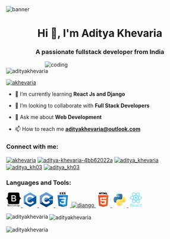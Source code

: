 <img  alt="banner" src="https://leeds.tech/wp-content/uploads/2019/10/blinky-cat-bird-green.gif">
<h1 align="center">Hi 👋, I'm Aditya Khevaria</h1>
<h3 align="center">A passionate fullstack developer from India</h3>
<img align="right" alt="coding" width="400" src="https://blog.simitclub.com/images/programming.gif">
<p align="left"> <img src="https://komarev.com/ghpvc/?username=adityakhevaria&label=Profile%20views&color=0e75b6&style=flat" alt="adityakhevaria" /> </p>

<p align="left"> <a href="https://twitter.com/akhevaria" target="blank"><img src="https://img.shields.io/twitter/follow/akhevaria?logo=twitter&style=for-the-badge" alt="akhevaria" /></a> </p>

- 🌱 I’m currently learning **React Js and Django**

- 👯 I’m looking to collaborate with **Full Stack Developers**

- 💬 Ask me about **Web Development**

- 📫 How to reach me **adityakhevaria@outlook.com**

<h3 align="left">Connect with me:</h3>
<p align="left">
<a href="https://twitter.com/akhevaria" target="blank"><img align="center" src="https://raw.githubusercontent.com/rahuldkjain/github-profile-readme-generator/master/src/images/icons/Social/twitter.svg" alt="akhevaria" height="30" width="40" /></a>
<a href="https://linkedin.com/in/aditya-khevaria-4bb62022a" target="blank"><img align="center" src="https://raw.githubusercontent.com/rahuldkjain/github-profile-readme-generator/master/src/images/icons/Social/linked-in-alt.svg" alt="aditya-khevaria-4bb62022a" height="30" width="40" /></a>
<a href="https://instagram.com/aditya_khevaria" target="blank"><img align="center" src="https://raw.githubusercontent.com/rahuldkjain/github-profile-readme-generator/master/src/images/icons/Social/instagram.svg" alt="aditya_khevaria" height="30" width="40" /></a>
<a href="https://www.codechef.com/users/aditya_kh03" target="blank"><img align="center" src="https://cdn.jsdelivr.net/npm/simple-icons@3.1.0/icons/codechef.svg" alt="aditya_kh03" height="30" width="40" /></a>
<a href="https://codeforces.com/profile/aditya_kh03" target="blank"><img align="center" src="https://raw.githubusercontent.com/rahuldkjain/github-profile-readme-generator/master/src/images/icons/Social/codeforces.svg" alt="aditya_kh03" height="30" width="40" /></a>
</p>

<h3 align="left">Languages and Tools:</h3>
<p align="left"> <a href="https://getbootstrap.com" target="_blank" rel="noreferrer"> <img src="https://raw.githubusercontent.com/devicons/devicon/master/icons/bootstrap/bootstrap-plain-wordmark.svg" alt="bootstrap" width="40" height="40"/> </a> <a href="https://www.cprogramming.com/" target="_blank" rel="noreferrer"> <img src="https://raw.githubusercontent.com/devicons/devicon/master/icons/c/c-original.svg" alt="c" width="40" height="40"/> </a> <a href="https://www.w3schools.com/cpp/" target="_blank" rel="noreferrer"> <img src="https://raw.githubusercontent.com/devicons/devicon/master/icons/cplusplus/cplusplus-original.svg" alt="cplusplus" width="40" height="40"/> </a> <a href="https://www.w3schools.com/css/" target="_blank" rel="noreferrer"> <img src="https://raw.githubusercontent.com/devicons/devicon/master/icons/css3/css3-original-wordmark.svg" alt="css3" width="40" height="40"/> </a> <a href="https://www.djangoproject.com/" target="_blank" rel="noreferrer"> <img src="https://cdn.worldvectorlogo.com/logos/django.svg" alt="django" width="40" height="40"/> </a> <a href="https://www.w3.org/html/" target="_blank" rel="noreferrer"> <img src="https://raw.githubusercontent.com/devicons/devicon/master/icons/html5/html5-original-wordmark.svg" alt="html5" width="40" height="40"/> </a> <a href="https://www.python.org" target="_blank" rel="noreferrer"> <img src="https://raw.githubusercontent.com/devicons/devicon/master/icons/python/python-original.svg" alt="python" width="40" height="40"/> </a> <a href="https://reactjs.org/" target="_blank" rel="noreferrer"> <img src="https://raw.githubusercontent.com/devicons/devicon/master/icons/react/react-original-wordmark.svg" alt="react" width="40" height="40"/> </a> </p>

<p><img align="left" src="https://github-readme-stats.vercel.app/api/top-langs?username=adityakhevaria&show_icons=true&locale=en&layout=compact" alt="adityakhevaria" /></p>

<p>&nbsp;<img align="center" src="https://github-readme-stats.vercel.app/api?username=adityakhevaria&show_icons=true&locale=en" alt="adityakhevaria" /></p>

<p><img align="center" src="https://github-readme-streak-stats.herokuapp.com/?user=adityakhevaria&" alt="adityakhevaria" /></p>
